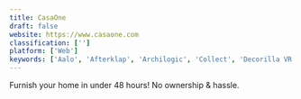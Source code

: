 ```yaml
---
title: CasaOne
draft: false 
website: https://www.casaone.com
classification: ['']
platform: ['Web']
keywords: ['Aalo', 'Afterklap', 'Archilogic', 'Collect', 'Decorilla VR', 'Decorist', 'Feather', 'Floorfy', 'Furn', 'Goody', 'Havenly', 'Homestory AR', 'Houzz Mobile App', 'Kaiyo', 'Laurel & Wolf', 'MagicPlan', 'Tap Bio', 'iStaging']
---
```

Furnish your home in under 48 hours! No ownership & hassle.